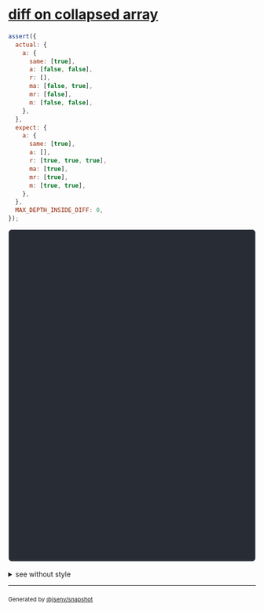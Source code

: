 # [diff on collapsed array](../../array.test.js#L111)

```js
assert({
  actual: {
    a: {
      same: [true],
      a: [false, false],
      r: [],
      ma: [false, true],
      mr: [false],
      m: [false, false],
    },
  },
  expect: {
    a: {
      same: [true],
      a: [],
      r: [true, true, true],
      ma: [true],
      mr: [true],
      m: [true, true],
    },
  },
  MAX_DEPTH_INSIDE_DIFF: 0,
});
```

![img](throw.svg)

<details>
  <summary>see without style</summary>

```console
AssertionError: actual and expect are different

actual: {
  a: {
    same: [true],
    a: [
      false,
      false,
    ],
    r: [],
    ma: [
      false,
      true,
    ],
    mr: [
      false,
    ],
    m: [
      false,
      false,
    ],
  },
}
expect: {
  a: {
    same: [true],
    a: [],
    r: [
      true,
      true,
      true,
    ],
    ma: [
      true,
    ],
    mr: [
      true,
    ],
    m: [
      true,
      true,
    ],
  },
}
```

</details>

---

<sub>
  Generated by <a href="https://github.com/jsenv/core/tree/main/packages/independent/snapshot">@jsenv/snapshot</a>
</sub>